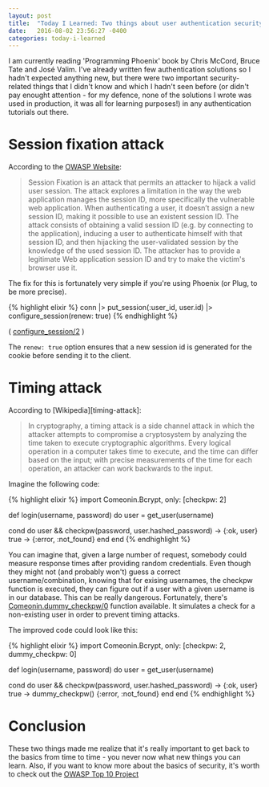 ```yaml
---
layout: post
title:  "Today I Learned: Two things about user authentication security."
date:   2016-08-02 23:56:27 -0400
categories: today-i-learned
---
```


I am currently reading 'Programming Phoenix' book by Chris McCord, Bruce Tate and José Valim. I've already written few authentication solutions so I hadn't expected anything new, but there were two important security-related things that I didn't know and which I hadn't seen before (or didn't pay enought attention - for my defence, none of the solutions I wrote was used in production, it was all for learning purposes!) in any authentication tutorials out there.

# Session fixation attack

According to the [OWASP Website][session-fixation]:

> Session Fixation is an attack that permits an attacker to hijack a valid user session. The attack explores a limitation in the way the web application manages the session ID, more specifically the vulnerable web application. When authenticating a user, it doesn’t assign a new session ID, making it possible to use an existent session ID. The attack consists of obtaining a valid session ID (e.g. by connecting to the application), inducing a user to authenticate himself with that session ID, and then hijacking the user-validated session by the knowledge of the used session ID. The attacker has to provide a legitimate Web application session ID and try to make the victim's browser use it.

The fix for this is fortunately very simple if you're using Phoenix (or Plug, to be more precise).

{% highlight elixir %}
conn
|> put_session(:user_id, user.id)
|> configure_session(renew: true)
{% endhighlight %}

( [configure_session/2][configure_session] )

The `renew: true` option ensures that a new session id is generated for the cookie before sending it to the client.


# Timing attack

According to [Wikipedia][timing-attack]:

> In cryptography, a timing attack is a side channel attack in which the attacker attempts to compromise a cryptosystem by analyzing the time taken to execute cryptographic algorithms. Every logical operation in a computer takes time to execute, and the time can differ based on the input; with precise measurements of the time for each operation, an attacker can work backwards to the input.


Imagine the following code:

{% highlight elixir %}
import Comeonin.Bcrypt, only: [checkpw: 2]

def login(username, password) do
  user = get_user(username)

  cond do
    user && checkpw(password, user.hashed_password) ->
      {:ok, user}
    true ->
      {:error, :not_found}
  end
end
{% endhighlight %}

You can imagine that, given a large number of request, somebody could measure response times after providing random credentials. Even though they might not (and probably won't) guess a correct username/combination, knowing that for exising usernames, the checkpw function is executed, they can figure out if a user with a given username is in our database. This can be really dangerous. Fortunately, there's [Comeonin.dummy_checkpw/0][dummy_checkpw] function available. It simulates a check for a non-existing user in order to prevent timing attacks.

The improved code could look like this:

{% highlight elixir %}
import Comeonin.Bcrypt, only: [checkpw: 2, dummy_checkpw: 0]

def login(username, password) do
  user = get_user(username)

  cond do
    user && checkpw(password, user.hashed_password) ->
      {:ok, user}
    true ->
      dummy_checkpw()
      {:error, :not_found}
  end
end
{% endhighlight %}


# Conclusion

These two things made me realize that it's really important to get back to the basics from time to time - you never now what new things you can learn. Also, if you want to know more about the basics of security, it's worth to check out the [OWASP Top 10 Project][top-10]


[session-fixation]: https://www.owasp.org/index.php/Session_fixation
[configure_session]: https://hexdocs.pm/plug/Plug.Conn.html#configure_session/2
[dummy_checkpw]: https://hexdocs.pm/comeonin/Comeonin.Bcrypt.html#dummy_checkpw/0
[top-10]: https://www.owasp.org/index.php/Category:OWASP_Top_Ten_Project
